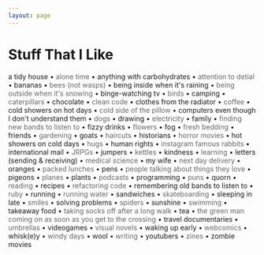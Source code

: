 ```yaml
---
layout: page
---
```


# Stuff That I Like

<span class='thing-i-like'>a tidy house</span> &bull;
<span class='thing-i-like'>alone time</span> &bull;
<span class='thing-i-like'>anything with carbohydrates</span> &bull;
<span class='thing-i-like'>attention to detial</span> &bull;
<span class='thing-i-like'>bananas</span> &bull;
<span class='thing-i-like'>bees (not wasps)</span> &bull;
<span class='thing-i-like'>being inside when it's raining</span> &bull;
<span class='thing-i-like'>being outside when it's snowing</span> &bull;
<span class='thing-i-like'>binge-watching tv</span> &bull;
<span class='thing-i-like'>birds</span> &bull;
<span class='thing-i-like'>camping</span> &bull;
<span class='thing-i-like'>caterpillars</span> &bull;
<span class='thing-i-like'>chocolate</span> &bull;
<span class='thing-i-like'>clean code</span> &bull;
<span class='thing-i-like'>clothes from the radiator</span> &bull;
<span class='thing-i-like'>coffee</span> &bull;
<span class='thing-i-like'>cold showers on hot days</span> &bull;
<span class='thing-i-like'>cold side of the pillow</span> &bull;
<span class='thing-i-like'>computers even though I don't understand them</span> &bull;
<span class='thing-i-like'>dogs</span> &bull;
<span class='thing-i-like'>drawing</span> &bull;
<span class='thing-i-like'>electricity</span> &bull;
<span class='thing-i-like'>family</span> &bull;
<span class='thing-i-like'>finding new bands to listen to</span> &bull;
<span class='thing-i-like'>fizzy drinks</span> &bull;
<span class='thing-i-like'>flowers</span> &bull;
<span class='thing-i-like'>fog</span> &bull;
<span class='thing-i-like'>fresh bedding</span> &bull;
<span class='thing-i-like'>friends</span> &bull;
<span class='thing-i-like'>gardening</span> &bull;
<span class='thing-i-like'>goats</span> &bull;
<span class='thing-i-like'>haircuts</span> &bull;
<span class='thing-i-like'>historians</span> &bull;
<span class='thing-i-like'>horror movies</span> &bull;
<span class='thing-i-like'>hot showers on cold days</span> &bull;
<span class='thing-i-like'>hugs</span> &bull;
<span class='thing-i-like'>human rights</span> &bull;
<span class='thing-i-like'>instagram famous rabbits</span> &bull;
<span class='thing-i-like'>international mail</span> &bull;
<span class='thing-i-like'>JRPGs</span> &bull;
<span class='thing-i-like'>jumpers</span> &bull;
<span class='thing-i-like'>kettles</span> &bull;
<span class='thing-i-like'>kindness</span> &bull;
<span class='thing-i-like'>learning</span> &bull;
<span class='thing-i-like'>letters (sending &amp; receiving)</span> &bull;
<span class='thing-i-like'>medical science</span> &bull;
<span class='thing-i-like'>my wife</span> &bull;
<span class='thing-i-like'>next day delivery</span> &bull;
<span class='thing-i-like'>oranges</span> &bull;
<span class='thing-i-like'>packed lunches</span> &bull;
<span class='thing-i-like'>pens</span> &bull;
<span class='thing-i-like'>people talking about things they love</span> &bull;
<span class='thing-i-like'>pigeons</span> &bull;
<span class='thing-i-like'>planes</span> &bull;
<span class='thing-i-like'>plants</span> &bull;
<span class='thing-i-like'>podcasts</span> &bull;
<span class='thing-i-like'>programming</span> &bull;
<span class='thing-i-like'>puns</span> &bull;
<span class='thing-i-like'>quorn</span> &bull;
<span class='thing-i-like'>reading</span> &bull;
<span class='thing-i-like'>recipes</span> &bull;
<span class='thing-i-like'>refactoring code</span> &bull;
<span class='thing-i-like'>remembering old bands to listen to</span> &bull;
<span class='thing-i-like'>ruby</span> &bull;
<span class='thing-i-like'>running</span> &bull;
<span class='thing-i-like'>running water</span> &bull;
<span class='thing-i-like'>sandwiches</span> &bull;
<span class='thing-i-like'>skateboarding</span> &bull;
<span class='thing-i-like'>sleeping in late</span> &bull;
<span class='thing-i-like'>smiles</span> &bull;
<span class='thing-i-like'>solving problems</span> &bull;
<span class='thing-i-like'>spiders</span> &bull;
<span class='thing-i-like'>sunshine</span> &bull;
<span class='thing-i-like'>swimming</span> &bull;
<span class='thing-i-like'>takeaway food</span> &bull;
<span class='thing-i-like'>taking socks off after a long walk</span> &bull;
<span class='thing-i-like'>tea</span> &bull;
<span class='thing-i-like'>the green man coming on as soon as you get to the crossing</span> &bull;
<span class='thing-i-like'>travel documentaries</span> &bull;
<span class='thing-i-like'>umbrellas</span> &bull;
<span class='thing-i-like'>videogames</span> &bull;
<span class='thing-i-like'>visual novels</span> &bull;
<span class='thing-i-like'>waking up early</span> &bull;
<span class='thing-i-like'>webcomics</span> &bull;
<span class='thing-i-like'>whisk(e)y</span> &bull;
<span class='thing-i-like'>windy days</span> &bull;
<span class='thing-i-like'>wool</span> &bull;
<span class='thing-i-like'>writing</span> &bull;
<span class='thing-i-like'>youtubers</span> &bull;
<span class='thing-i-like'>zines</span> &bull;
<span class='thing-i-like'>zombie movies</span>

<style>
  .thing-i-like:nth-child(even) {
    color: #666666;
  }
</style>
